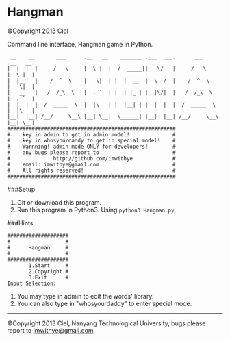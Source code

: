 Hangman
=======
©Copyright 2013 Ciel

Command line interface, Hangman game in Python.

```
 __    __       ___      .__   __.   _______ .___  ___.      ___      .__   __.
|  |  |  |     /   \     |  \ |  |  /  _____||   \/   |     /   \     |  \ |  |
|  |__|  |    /  ^  \    |   \|  | |  |  __  |  \  /  |    /  ^  \    |   \|  |
|   __   |   /  /_\  \   |  . `  | |  | |_ | |  |\/|  |   /  /_\  \   |  . `  |
|  |  |  |  /  _____  \  |  |\   | |  |__| | |  |  |  |  /  _____  \  |  |\   |
|__|  |__| /__/     \__\ |__| \__|  \______| |__|  |__| /__/     \__\ |__| \__|
#######################################################
#    key in admin to get in admin model!              #
#    key in whosyourdaddy to get in special model!    #
#    Warnning! admin mode ONLY for developers!        #
#    any bugs please report to                        #
#              http://github.com/imwithye             #
#    email: imwithye@gmail.com                        #
#    All rights reserved!                             #
#######################################################
```

###Setup
1. Git or download this program.
2. Run this program in Python3. Using ``python3 Hangman.py``

###Hints
```
####################
#                  #
#      Hangman     #
#                  #
####################
       1.Start     #
       2.Copyright #
       3.Exit      #
Input Selection: 
```
1. You may type in admin to edit the words' library.
2. You can also type in "whosyourdaddy" to enter special mode.

---
©Copyright 2013 Ciel, Nanyang Technological University, bugs please report to imwithye@gmail.com
